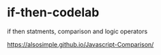 # if-then-codelab
if then statments, comparison and logic operators

https://alsosimple.github.io/Javascript-Comparison/
